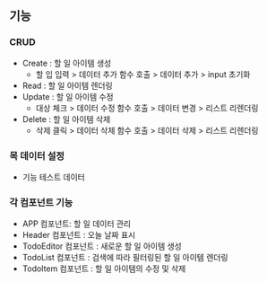## 기능

### CRUD

 * Create : 할 일 아이템 생성
	* 할 입 입력 > 데이터 추가 함수 호출 > 데이터 추가 > input 초기화 
 * Read : 할 일 아이템 렌더링
 * Update : 할 일 아이템 수정
	* 대상 체크 > 데이터 수정 함수 호출 > 데이터 변경 > 리스트 리렌더링 
 * Delete : 할 일 아이템 삭제 
	* 삭제 클릭 > 데이터 삭제 함수 호출 > 데이터 삭제 > 리스트 리렌더링 
### 목 데이터 설정
 * 기능 테스트 데이터 

### 각 컴포넌트 기능 

 * APP 컴포넌트: 할 일 데이터 관리
 * Header 컴포넌트 : 오늘 날짜 표시
 * TodoEditor 컴포넌트 : 새로운 할 일 아이템 생성
 * TodoList 컴포넌트 : 검색에 따라 필터링된 할 일 아이템 렌더링
 * TodoItem 컴포넌트 : 할 일 아이템의 수정 및 삭제 
 
